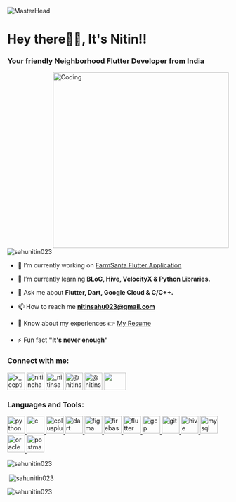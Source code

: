 ![MasterHead](https://media.licdn.com/dms/image/D4D16AQH57XBrG3d5YA/profile-displaybackgroundimage-shrink_350_1400/0/1685211110230?e=1691020800&v=beta&t=U111zDxMuWlnKZnx87Zh_DpcondMEYr8zd6zxwrdPhY)
<h1 align="left">Hey there🙋‍♂️, It's Nitin!!</h1>
<h3 align="left">Your friendly Neighborhood Flutter Developer from India</h3>
<img align="right" alt="Coding" width="400" src="https://ravisah.in/images/mobile-app-development.gif">

<p align="left"> <img src="https://komarev.com/ghpvc/?username=sahunitin023&label=Profile%20views&color=0e75b6&style=flat" alt="sahunitin023" /> </p>

- 🔭 I’m currently working on [FarmSanta Flutter Application](https://play.google.com/store/apps/details?id=com.farmsanta.farmer)

- 🌱 I’m currently learning **BLoC, Hive, VelocityX & Python Libraries.**

- 💬 Ask me about **Flutter, Dart, Google Cloud & C/C++.**

- 📫 How to reach me **nitinsahu023@gmail.com**

- 📄 Know about my experiences 👉 [My Resume](https://drive.google.com/file/d/1ytdz7UIb38qzdUWLFoX5_HMvfXidM7IN/view?usp=share_link)

- ⚡ Fun fact **"It's never enough"**

<h3 align="left">Connect with me:</h3>
<p align="left">
<a href="https://twitter.com/x_ception01" target="blank"><img align="center" src="https://www.iconpacks.net/icons/2/free-twitter-logo-icon-2429-thumb.png" alt="x_ception01" height="40" width="40" /></a>
<a href="https://linkedin.com/in/nitinchandrasahu" target="blank"><img align="center" src="https://static-00.iconduck.com/assets.00/linkedin-icon-2048x2048-ya5g47j2.png" alt="nitinchandrasahu" height="40" width="40" /></a>
<a href="https://instagram.com/_nitinsahu.07" target="blank"><img align="center" src="https://upload.wikimedia.org/wikipedia/commons/thumb/a/a5/Instagram_icon.png/2048px-Instagram_icon.png" alt="_nitinsahu.07" height="40" width="40" /></a>
<a href="https://hashnode.com/@nitinsahu07" target="blank"><img align="center" src="https://cdn.hashnode.com/res/hashnode/image/upload/v1611902473383/CDyAuTy75.png?auto=compress" alt="@nitinsahu07" height="40" width="40" /></a>
<a href="https://medium.com/@nitinsahu023" target="blank"><img align="center" src="https://cdn-icons-png.flaticon.com/512/5968/5968906.png" alt="@nitinsahu023" height="40" width="40" /></a>
<a href="https://www.youtube.com/@nitinchandrasahu1774" target="blank"><img align="center" src="https://www.freepnglogos.com/uploads/youtube-logo-icon-transparent---32.png" height="40" width="50" /></a>
</p>

<h3 align="left">Languages and Tools:</h3>
<p align="left"> 
 <a href="https://www.python.org" target="_blank" rel="noreferrer"> <img src="https://cdn3.iconfinder.com/data/icons/logos-and-brands-adobe/512/267_Python-512.png" alt="python" width="40" height="40"/> </a> 
<a href="https://www.cprogramming.com/" target="_blank" rel="noreferrer"> <img src="https://cdn.icon-icons.com/icons2/2415/PNG/512/c_original_logo_icon_146611.png" alt="c" width="40" height="40"/> </a> 
<a href="https://www.w3schools.com/cpp/" target="_blank" rel="noreferrer"> <img src="https://cdn-icons-png.flaticon.com/512/6132/6132222.png" alt="cplusplus" width="40" height="40"/> </a> <a href="https://dart.dev" target="_blank" rel="noreferrer"> <img src="https://www.vectorlogo.zone/logos/dartlang/dartlang-icon.svg" alt="dart" width="40" height="40"/> </a> <a href="https://www.figma.com/" target="_blank" rel="noreferrer"> <img src="https://www.vectorlogo.zone/logos/figma/figma-icon.svg" alt="figma" width="40" height="40"/> </a> <a href="https://firebase.google.com/" target="_blank" rel="noreferrer"> <img src="https://www.vectorlogo.zone/logos/firebase/firebase-icon.svg" alt="firebase" width="40" height="40"/> </a> <a href="https://flutter.dev" target="_blank" rel="noreferrer"> <img src="https://www.vectorlogo.zone/logos/flutterio/flutterio-icon.svg" alt="flutter" width="40" height="40"/> </a> <a href="https://cloud.google.com" target="_blank" rel="noreferrer"> <img src="https://www.vectorlogo.zone/logos/google_cloud/google_cloud-icon.svg" alt="gcp" width="40" height="40"/> </a> <a href="https://git-scm.com/" target="_blank" rel="noreferrer"> <img src="https://www.vectorlogo.zone/logos/git-scm/git-scm-icon.svg" alt="git" width="40" height="40"/> </a> <a href="https://hive.apache.org/" target="_blank" rel="noreferrer"> <img src="https://www.vectorlogo.zone/logos/apache_hive/apache_hive-icon.svg" alt="hive" width="40" height="40"/> </a> <a href="https://www.mysql.com/" target="_blank" rel="noreferrer"> <img src="https://www.freepnglogos.com/uploads/logo-mysql-png/logo-mysql-mysql-logo-png-images-are-download-crazypng-21.png" alt="mysql" width="40" height="40"/> </a> <a href="https://www.oracle.com/" target="_blank" rel="noreferrer"> <img src="https://www.svgrepo.com/show/355152/oracle.svg" alt="oracle" width="40" height="40"/> </a><a href="https://postman.com" target="_blank" rel="noreferrer"> <img src="https://www.vectorlogo.zone/logos/getpostman/getpostman-icon.svg" alt="postman" width="40" height="40"/> </a></p>

<p><img align="center" src="https://github-readme-stats.vercel.app/api/top-langs?username=sahunitin023&show_icons=true&locale=en&layout=compact" alt="sahunitin023" /></p>

<p>&nbsp;<img align="center" src="https://github-readme-stats.vercel.app/api?username=sahunitin023&show_icons=true&locale=en" alt="sahunitin023" /></p>

<p><img align="center" src="https://github-readme-streak-stats.herokuapp.com/?user=sahunitin023&" alt="sahunitin023" /></p>
